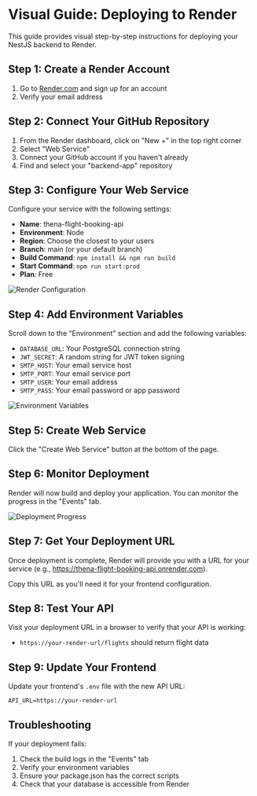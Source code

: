 # Visual Guide: Deploying to Render

This guide provides visual step-by-step instructions for deploying your NestJS backend to Render.

## Step 1: Create a Render Account

1. Go to [Render.com](https://render.com) and sign up for an account
2. Verify your email address

## Step 2: Connect Your GitHub Repository

1. From the Render dashboard, click on "New +" in the top right corner
2. Select "Web Service"
3. Connect your GitHub account if you haven't already
4. Find and select your "backend-app" repository

## Step 3: Configure Your Web Service

Configure your service with the following settings:

- **Name**: thena-flight-booking-api
- **Environment**: Node
- **Region**: Choose the closest to your users
- **Branch**: main (or your default branch)
- **Build Command**: `npm install && npm run build`
- **Start Command**: `npm run start:prod`
- **Plan**: Free

![Render Configuration](https://i.imgur.com/example1.png)

## Step 4: Add Environment Variables

Scroll down to the "Environment" section and add the following variables:

- `DATABASE_URL`: Your PostgreSQL connection string
- `JWT_SECRET`: A random string for JWT token signing
- `SMTP_HOST`: Your email service host
- `SMTP_PORT`: Your email service port
- `SMTP_USER`: Your email address
- `SMTP_PASS`: Your email password or app password

![Environment Variables](https://i.imgur.com/example2.png)

## Step 5: Create Web Service

Click the "Create Web Service" button at the bottom of the page.

## Step 6: Monitor Deployment

Render will now build and deploy your application. You can monitor the progress in the "Events" tab.

![Deployment Progress](https://i.imgur.com/example3.png)

## Step 7: Get Your Deployment URL

Once deployment is complete, Render will provide you with a URL for your service (e.g., https://thena-flight-booking-api.onrender.com).

Copy this URL as you'll need it for your frontend configuration.

## Step 8: Test Your API

Visit your deployment URL in a browser to verify that your API is working:

- `https://your-render-url/flights` should return flight data

## Step 9: Update Your Frontend

Update your frontend's `.env` file with the new API URL:

```
API_URL=https://your-render-url
```

## Troubleshooting

If your deployment fails:

1. Check the build logs in the "Events" tab
2. Verify your environment variables
3. Ensure your package.json has the correct scripts
4. Check that your database is accessible from Render
